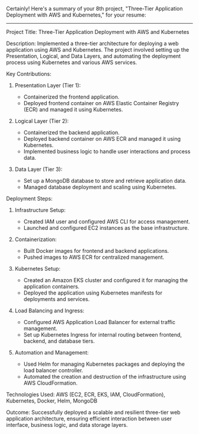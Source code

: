 Certainly! Here's a summary of your 8th project, "Three-Tier Application Deployment with AWS and Kubernetes," for your resume:

---

Project Title: Three-Tier Application Deployment with AWS and Kubernetes

Description: Implemented a three-tier architecture for deploying a web application using AWS and Kubernetes. The project involved setting up the Presentation, Logical, and Data Layers, and automating the deployment process using Kubernetes and various AWS services.

Key Contributions:

1. Presentation Layer (Tier 1): 
   - Containerized the frontend application.
   - Deployed frontend container on AWS Elastic Container Registry (ECR) and managed it using Kubernetes.

2. Logical Layer (Tier 2):
   - Containerized the backend application.
   - Deployed backend container on AWS ECR and managed it using Kubernetes.
   - Implemented business logic to handle user interactions and process data.

3. Data Layer (Tier 3):
   - Set up a MongoDB database to store and retrieve application data.
   - Managed database deployment and scaling using Kubernetes.

Deployment Steps:
1. Infrastructure Setup:
   - Created IAM user and configured AWS CLI for access management.
   - Launched and configured EC2 instances as the base infrastructure.
   
2. Containerization:
   - Built Docker images for frontend and backend applications.
   - Pushed images to AWS ECR for centralized management.
   
3. Kubernetes Setup:
   - Created an Amazon EKS cluster and configured it for managing the application containers.
   - Deployed the application using Kubernetes manifests for deployments and services.
   
4. Load Balancing and Ingress:
   - Configured AWS Application Load Balancer for external traffic management.
   - Set up Kubernetes Ingress for internal routing between frontend, backend, and database tiers.
   
5. Automation and Management:
   - Used Helm for managing Kubernetes packages and deploying the load balancer controller.
   - Automated the creation and destruction of the infrastructure using AWS CloudFormation.

Technologies Used: AWS (EC2, ECR, EKS, IAM, CloudFormation), Kubernetes, Docker, Helm, MongoDB

Outcome: Successfully deployed a scalable and resilient three-tier web application architecture, ensuring efficient interaction between user interface, business logic, and data storage layers.
